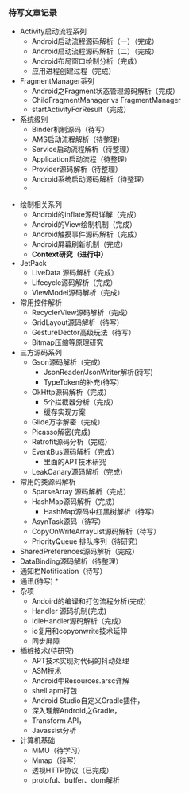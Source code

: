 ### 待写文章记录

- Activity启动流程系列
  - Android启动流程源码解析（一）（完成）
  - Android启动流程源码解析（二）（完成）
  - Android布局窗口绘制分析（完成）
  - 应用进程创建过程（完成）
- FragmentManager系列
  - Android之Fragment状态管理源码解析（完成）
  - ChildFragmentManager vs FragmentManager
  - startActivityForResult（完成）
- 系统级别
  - Binder机制源码（待写）
  - AMS启动流程解析（待整理）
  - Service启动流程解析（待整理）
  - Application启动流程（待整理）
  - Provider源码解析（待整理）
  - Android系统启动源码解析（待整理）
  - 

* 绘制相关系列
  * Android的inflate源码详解（完成）
  * Android的View绘制机制（完成）
  * Android触摸事件源码解析（完成）
  * Android屏幕刷新机制（完成）
  * **Context研究（进行中）**
* JetPack
  * LiveData 源码解析（完成）
  * Lifecycle源码解析（完成）
  * ViewModel源码解析（完成）
* 常用控件解析
  * RecyclerView源码解析（完成）
  * GridLayout源码解析（待写）
  * GestureDector高级玩法（待写）
  * Bitmap压缩等原理研究
* 三方源码系列
  * Gson源码解析（完成）
    * JsonReader/JsonWriter解析(待写)
    * TypeToken的补充(待写)
  * OkHttp源码解析（完成）
    * 5个拦截器分析（完成）
    * 缓存实现方案
  * Glide万字解密（完成）
  * Picasso解密(完成)
  * Retrofit源码分析（完成）
  * EventBus源码解析（完成）
    * 里面的APT技术研究
  * LeakCanary源码解析（完成） 
* 常用的类源码解析
  * SparseArray 源码解析（完成）
  * HashMap源码解析（完成）
    * HashMap源码中红黑树解析（待写）
  * AsynTask源码（待写）
  * CopyOnWriteArrayList源码解析（待写）
  * PriorityQueue 排队序列（待研究）
* SharedPreferences源码解析（完成）
* DataBinding源码解析（待整理）
* 通知栏Notification（待写）
* 通讯(待写)
  * 
* 杂项
  * Andoird的编译和打包流程分析(完成)
  * Handler 源码机制(完成)
  * IdleHandler源码解析（完成）
  * io复用和copyonwrite技术延伸
  * 同步屏障
* 插桩技术(待研究)
  * APT技术实现对代码的抖动处理
  * ASM技术
  * Android中Resources.arsc详解
  * shell apm打包
  * Android Studio自定义Gradle插件，
  * 深入理解Android之Gradle，
  * Transform API，
  * Javassist分析
* 计算机基础
  * MMU（待学习）
  * Mmap（待写）
  * 透视HTTP协议（已完成）
  * protoful、buffer、dom解析